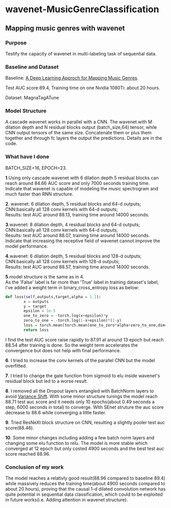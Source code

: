 # wavenet-MusicGenreClassification
## Mapping music genres with wavenet
### Purpose
Testify the capacity of wavenet in multi-labeling task of sequential data.
### Baseline and Dataset
Baseline: [A Deep Learning Approch for Mapping Music Genres](https://ieeexplore.ieee.org/document/7994970/). 

Test AUC score:89.4, Training time on one Nvidia 1080Ti: about 20 hours.

Dataset: MagnaTagATune

### Model Structure
A cascade wavenet works in parallel with a CNN. The wavenet with M dilation depth and N residual blocks output (batch_size,64) tensor, while CNN output tensors of the same size. Concatenate them or plus them together and through fc layers the output the predictions.
Details are in the code.

### What have I done
BATCH_SIZE=16, EPOCH=23.<br>

**1**.Using only cascade wavenet with 6 dilation depth 5 residual blocks can reach around 84.66 AUC score and only 7000 seconds training time. Indicate that wavenet is capable of modeling the music spectrogram and much faster than RNN structure.

**2**. wavenet: 6 dilation depth, 5 residual blocks and 64-d outputs;<br>
CNN:basically all 128 conv kernels with 64-d outputs;<br>
Results: test AUC around 88.13, training time around 14000 seconds.


**3**.wavenet: 8 dilation depth, 4 residual blocks and 64-d outputs;<br>
CNN:basically all 128 conv kernels with 64-d outputs;<br>
Results: test AUC around 88.07, training time around 14000 seconds. Indicate that increasing the receptive field of wavenet cannot improve the model performance.


**4**.wavenet: 6 dilation depth, 5 residual blocks and 128-d outputs;<br>
CNN:basically all 128 conv kernels with 128-d outputs;<br>
Results: test AUC around 88.57, training time around 14000 seconds.


**5**.model structure is the same as in 4.<br>
As the 'False' label is far more than 'True' label in training dataset's label, I've added a weight term in binary_cross_entropy loss as below:<br>
```python
def loss(self,outputs,target,alpha = 1.1):
		x = outputs
		y = target
		epsilon = 1e-5
		one_to_zero = -torch.log(x+epsilon)*y
		zero_to_one = -torch.log(1-x+epsilon)*(1-y)
		loss = torch.mean(torch.mean(one_to_zero*alpha+zero_to_one,dim=1))
		return loss
```
I find the test AUC score raise rapidly to 87.91 at around 13 epoch but reach 88.54 after training is done. So the weight term accelerates the convergence but does not help with final performance.<br>

**6**. I tried to increase the conv kernels of the parallel CNN but the model overfitted.<br>


**7**. I tried to change the gate function from sigmoid to elu inside wavenet's residual block but led to a worse result.<br>


**8**. I removed all the Dropout layers entangled with BatchNorm layers to avoid [Variance Shift](https://arxiv.org/abs/1801.05134). With some minor structure tunings the model reach 88.71 test auc score and it needs only 10 epochs(about 0.49 seconds a step, 6000 seconds in total) to converge. With SEnet struture the auc score decrease to 88.6 while converging a little faster.<br>


**9**. Tried ResNeXt block structure on CNN, resulting a slightly pooler test auc score(88.46).

**10**. Some minor changes including adding a few batch norm layers and changing some elu function to relu. The model is more stable which converged at 12 epoch but only costed 4900 seconds and the best test auc score reached 88.96.

### Conclusion of my work
The model reaches a relativly good result(88.96 compared to baseline 89.4) while massively reduces the training time(about 4900 seconds compared to about 20 hours), proving that the causal 1-d dilated convolution network has quite potential in sequential data classification, which could to be exploited in future works(i.e. Adding attention in wavenet structure).

